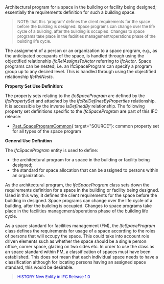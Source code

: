 ﻿Architectural program for a space in the building or facility being designed; essentially the requirements definition for such a building space.

> <font size="-1">NOTE: that this 'program' defines the client
		requirements for the space before the building is designed. Space programs can
		change over the life cycle of a building, after the building is occupied.
		Changes to space programs take place in the facilities management/operations
		phase of the building life cycle.</font>

The assignment of a person or an organization to a space program, e.g., as the anticipated occupants of the space, is handled through using the objectified relationship _IfcRelAssignsToActor_ referring to _IfcActor_. Space programs can be nested, i.e. an IfcSpaceProgram can specify a program group up to any desired level. This is handled through using the objectified relationship _IfcRelNests_.

****Property Set Use Definition****:

The property sets relating to the _IfcSpaceProgram_ are defined by the _IfcPropertySet_ and attached by the _IfcRelDefinesByProperties_ relationship. It is accessible by the inverse _IsDefinedBy_ relationship. The following property set definitions specific to the _IfcSpaceProgram_ are part of this IFC release:

* [Pset_SpaceProgramCommon](../../psd/IfcArchitectureDomain/Pset_SpaceProgramCommon.xml){ target="SOURCE"}: common property set for all types of the space program

****General Use Definition****

The _IfcSpaceProgram_ entity is used to define:

* the architectural program for a space in the building or facility being designed; 
* the standard for space allocation that can be assigned to persons within an organization. 

As the architectural program, the _IfcSpaceProgram_ class sets down the requirements definition for a space in the building or facility being designed. Used in this way, it defines the client requirements for the space before the building in designed. Space programs can change over the life cycle of a building, after the building is occupied. Changes to space programs take place in the facilities management/operations phase of the building life cycle.

As a space standard for facilities management (FM), the _IfcSpaceProgram_ class defines the requirements for usage of a space according to the roles of persons that will occupy the space. This could take into account role driven elements such as whether the space should be a single person office, corner space, glazing on two sides etc. In order to use the class as an space standard within FM, a classification of spaces must have been established. This does not mean that each individual space needs to have a classification although for locating persons having an assigned space standard, this would be desirable.

> <font color="#0000CC" size="-1">HISTORY New Entity in IFC
		Release 1.0</font>
